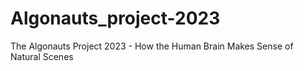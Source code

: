 # Algonauts_project-2023
The Algonauts Project 2023 - How the Human Brain Makes Sense of Natural Scenes
